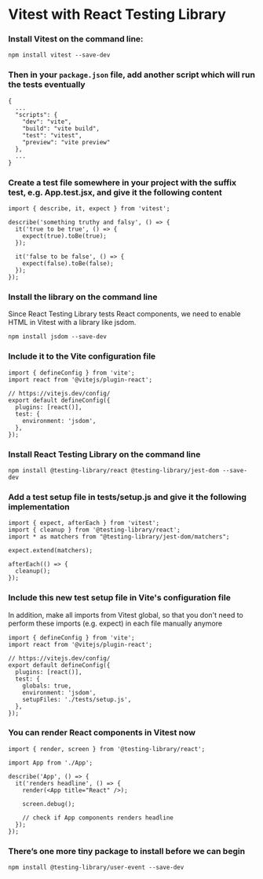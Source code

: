 # Vitest with React Testing Library

### Install Vitest on the command line:

```
npm install vitest --save-dev
```

### Then in your `package.json` file, add another script which will run the tests eventually

```
{
  ...
  "scripts": {
    "dev": "vite",
    "build": "vite build",
    "test": "vitest",
    "preview": "vite preview"
  },
  ...
}
```

### Create a test file somewhere in your project with the suffix test, e.g. App.test.jsx, and give it the following content

```
import { describe, it, expect } from 'vitest';

describe('something truthy and falsy', () => {
  it('true to be true', () => {
    expect(true).toBe(true);
  });

  it('false to be false', () => {
    expect(false).toBe(false);
  });
});
```

### Install the library on the command line

Since React Testing Library tests React components, we need to enable HTML in Vitest with a library like jsdom.

```
npm install jsdom --save-dev
```

### Include it to the Vite configuration file

```
import { defineConfig } from 'vite';
import react from '@vitejs/plugin-react';

// https://vitejs.dev/config/
export default defineConfig({
  plugins: [react()],
  test: {
    environment: 'jsdom',
  },
});
```

### Install React Testing Library on the command line

```
npm install @testing-library/react @testing-library/jest-dom --save-dev
```

### Add a test setup file in tests/setup.js and give it the following implementation

```
import { expect, afterEach } from 'vitest';
import { cleanup } from '@testing-library/react';
import * as matchers from "@testing-library/jest-dom/matchers";

expect.extend(matchers);

afterEach(() => {
  cleanup();
});
```

### Include this new test setup file in Vite's configuration file

In addition, make all imports from Vitest global, so that you don't need to perform these imports (e.g. expect) in each file manually anymore

```
import { defineConfig } from 'vite';
import react from '@vitejs/plugin-react';

// https://vitejs.dev/config/
export default defineConfig({
  plugins: [react()],
  test: {
    globals: true,
    environment: 'jsdom',
    setupFiles: './tests/setup.js',
  },
});
```

### You can render React components in Vitest now

```
import { render, screen } from '@testing-library/react';

import App from './App';

describe('App', () => {
  it('renders headline', () => {
    render(<App title="React" />);

    screen.debug();

    // check if App components renders headline
  });
});
```

### There’s one more tiny package to install before we can begin

```
npm install @testing-library/user-event --save-dev
```
